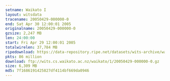 ```yaml
---
setname: Waikato I
layout: witsdata
tracename: 20050429-000000-0
end: Sat Apr 30 12:00:01 2005
originalname: 20050429-000000-0
gzsize: 2,247 MB
len: 24:00:00
start: Fri Apr 29 12:00:01 2005
totalwirelen: 37,784 MB
ripedownload: https://data-repository.ripe.net/datasets/wits-archive/waikato/1/20050429-000000-0.gz
pkts: 86 million
download: ftp://wits.cs.waikato.ac.nz/waikato/1/20050429-000000-0.gz
size: 6,309 MB
md5: 7f1686191425827df4114bf669da0946
---
```

